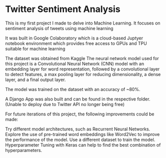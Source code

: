# Twitter Sentiment Analysis

This is my first project I made to delve into Machine Learning. It focuses on sentiment analysis of tweets using machine learning

It was built in Google Colaboratory which is a cloud-based Juptyer notebook environment which provides free access to GPUs and TPU suitable for machine learning

The dataset was obtained from Kaggle
The neural network model used for this project is a Convolutional Neural Network (CNN)  model with an embedding layer for word representation, followed by a convolutional layer to detect features, a max pooling layer for reducing dimensionality, a dense layer, and a final output layer.

The model was trained on the dataset with an accuracy of ~80%.

A Django App was also built and can be found in the respective folder.(Unable to deploy due to Twitter API no longer being free)

For future iterations of this project, the following improvements could be made:

Try different model architectures, such as Recurrent Neural Networks.
Explore the use of pre-trained word embeddings like Word2Vec to improve the performance of the model.
Use a different dataset to train the model.
Hyperparameter Tuning with Keras can help to find the best combination of hyperparameters.
